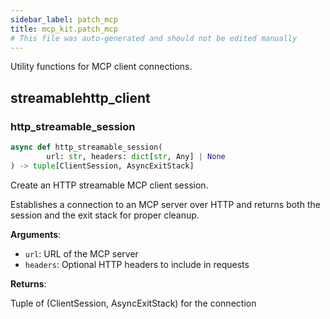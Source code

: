 ```yaml
---
sidebar_label: patch_mcp
title: mcp_kit.patch_mcp
# This file was auto-generated and should not be edited manually
---
```


Utility functions for MCP client connections.

## streamablehttp\_client

### http\_streamable\_session

```python
async def http_streamable_session(
        url: str, headers: dict[str, Any] | None
) -> tuple[ClientSession, AsyncExitStack]
```

Create an HTTP streamable MCP client session.

Establishes a connection to an MCP server over HTTP and returns both
the session and the exit stack for proper cleanup.

**Arguments**:

- `url`: URL of the MCP server
- `headers`: Optional HTTP headers to include in requests

**Returns**:

Tuple of (ClientSession, AsyncExitStack) for the connection

